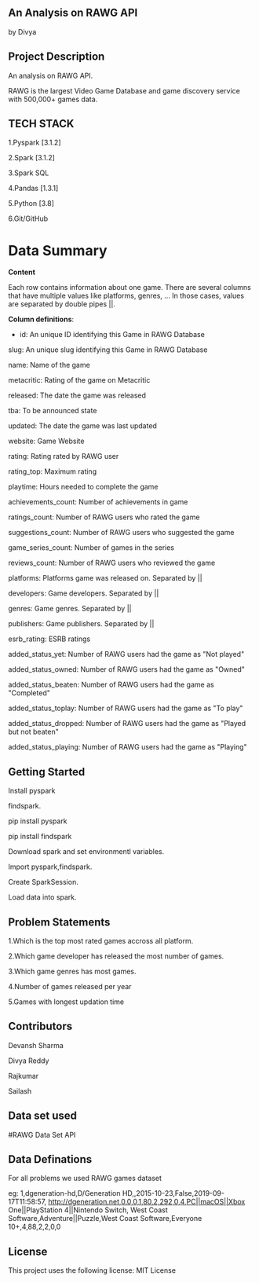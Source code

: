 ## An Analysis on RAWG API

by Divya

## Project Description

An analysis on RAWG API.

RAWG is the largest Video Game Database and game discovery service with 500,000+ games data.

## TECH STACK

1.Pyspark [3.1.2]

2.Spark [3.1.2]

3.Spark SQL

4.Pandas [1.3.1]

5.Python [3.8]

6.Git/GitHub 


# Data Summary

**Content**

Each row contains information about one game. There are several columns that have multiple values like platforms, genres, … In those cases, values are separated by double pipes ||.

**Column definitions**:

* id: An unique ID identifying this Game in RAWG Database

slug: An unique slug identifying this Game in RAWG Database

name: Name of the game

metacritic: Rating of the game on Metacritic

released: The date the game was released

tba: To be announced state

updated: The date the game was last updated

website: Game Website

rating: Rating rated by RAWG user

rating_top: Maximum rating

playtime: Hours needed to complete the game

achievements_count: Number of achievements in game

ratings_count: Number of RAWG users who rated the game

suggestions_count: Number of RAWG users who suggested the game

game_series_count: Number of games in the series

reviews_count: Number of RAWG users who reviewed the game

platforms: Platforms game was released on. Separated by ||

developers: Game developers. Separated by ||

genres: Game genres. Separated by ||

publishers: Game publishers. Separated by ||

esrb_rating: ESRB ratings

added_status_yet: Number of RAWG users had the game as "Not played"

added_status_owned: Number of RAWG users had the game as "Owned"

added_status_beaten: Number of RAWG users had the game as "Completed"

added_status_toplay: Number of RAWG users had the game as "To play"

added_status_dropped: Number of RAWG users had the game as "Played but not beaten"

added_status_playing: Number of RAWG users had the game as "Playing"


## Getting Started

Install pyspark 

findspark.

pip install pyspark

pip install findspark

Download spark and set environmentl variables.

Import pyspark,findspark.

Create SparkSession.

Load data into spark.


## Problem Statements

1.Which is the top most rated games accross all platform.

2.Which game developer has released the most number of games.

3.Which game genres has most games.

4.Number of games released per year

5.Games with longest updation time


## Contributors

Devansh Sharma

Divya Reddy

Rajkumar

Sailash 


## Data set used

#RAWG Data Set API


## Data Definations

 For all problems we used RAWG games dataset

eg: 1,dgeneration-hd,D/Generation HD,,2015-10-23,False,2019-09-17T11:58:57,
http://dgeneration.net,0.0,0,1,80,2,292,0,4,PC||macOS||Xbox One||PlayStation 4||Nintendo Switch,
West Coast Software,Adventure||Puzzle,West Coast Software,Everyone 10+,4,88,2,2,0,0

## License

This project uses the following license: MIT License



